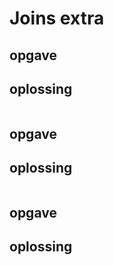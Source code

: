 # Joins extra

## opgave

## oplossing
```sql

```
## opgave

## oplossing
```sql

```
## opgave

## oplossing
```sql

```
